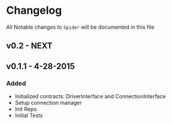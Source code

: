 # Changelog

All Notable changes to `Spider` will be documented in this file

## v0.2 - NEXT

## v0.1.1 - 4-28-2015
### Added
- Initialized contracts: DriverInterface and ConnectionInterface
- Setup connection manager
- Init Repo
- Initial Tests
